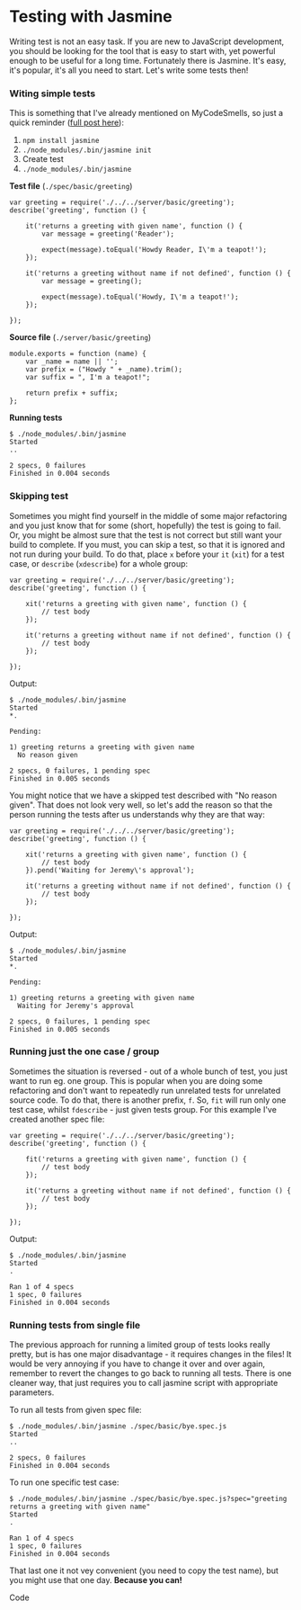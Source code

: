 # Testing with Jasmine

Writing test is not an easy task. If you are new to JavaScript development, you should be looking for the tool that is easy to start with, yet powerful enough to be useful for a long time. Fortunately there is Jasmine. It's easy, it's popular, it's all you need to start. Let's write some tests then!

### Witing simple tests

This is something that I've already mentioned on MyCodeSmells, so just a quick reminder ([full post here](http://mycodesmells.com/post/simple-nodejs-example-with-tdd/)):
 
 1. `npm install jasmine`
 2. `./node_modules/.bin/jasmine init`
 3. Create test
 4. `./node_modules/.bin/jasmine`
 
**Test file** (`./spec/basic/greeting`)

    var greeting = require('./../../server/basic/greeting');
    describe('greeting', function () {
    
        it('returns a greeting with given name', function () {
            var message = greeting('Reader');
    
            expect(message).toEqual('Howdy Reader, I\'m a teapot!');
        });
    
        it('returns a greeting without name if not defined', function () {
            var message = greeting();
    
            expect(message).toEqual('Howdy, I\'m a teapot!');
        });
    
    });
    
**Source file** (`./server/basic/greeting`)

    module.exports = function (name) {
        var _name = name || '';
        var prefix = ("Howdy " + _name).trim();
        var suffix = ", I'm a teapot!";
    
        return prefix + suffix;
    };
    
**Running tests**

    $ ./node_modules/.bin/jasmine 
    Started
    ..
    
    2 specs, 0 failures
    Finished in 0.004 seconds

### Skipping test

Sometimes you might find yourself in the middle of some major refactoring and you just know that for some (short, hopefully) the test is going to fail. Or, you might be almost sure that the test is not correct but still want your build to complete. If you must, you can skip a test, so that it is ignored and not run during your build. To do that, place `x` before your `it` (`xit`) for a test case, or `describe` (`xdescribe`) for a whole group:

    var greeting = require('./../../server/basic/greeting'); 
    describe('greeting', function () {
    
        xit('returns a greeting with given name', function () {
            // test body
        });
    
        it('returns a greeting without name if not defined', function () {
            // test body
        });
    
    });
    
Output:

    $ ./node_modules/.bin/jasmine
    Started
    *.
    
    Pending:
    
    1) greeting returns a greeting with given name
      No reason given
    
    2 specs, 0 failures, 1 pending spec
    Finished in 0.005 seconds
    
You might notice that we have a skipped test described with "No reason given". That does not look very well, so let's add the reason so that the person running the tests after us understands why they are that way:

    var greeting = require('./../../server/basic/greeting');
    describe('greeting', function () {
    
        xit('returns a greeting with given name', function () {
            // test body
        }).pend('Waiting for Jeremy\'s approval');
    
        it('returns a greeting without name if not defined', function () {
            // test body
        });
    
    });

Output:

    $ ./node_modules/.bin/jasmine
    Started
    *.
    
    Pending:
    
    1) greeting returns a greeting with given name
      Waiting for Jeremy's approval
    
    2 specs, 0 failures, 1 pending spec
    Finished in 0.005 seconds
    
### Running just the one case / group

Sometimes the situation is reversed - out of a whole bunch of test, you just want to run eg. one group. This is popular when you are doing some refactoring and don't want to repeatedly run unrelated tests for unrelated source code. To do that, there is another prefix, `f`. So, `fit` will run only one test case, whilst `fdescribe` - just given tests group. For this example I've created another spec file:

    var greeting = require('./../../server/basic/greeting');
    describe('greeting', function () {
    
        fit('returns a greeting with given name', function () {
            // test body
        });
    
        it('returns a greeting without name if not defined', function () {
            // test body
        });
    
    });
    
Output:

    $ ./node_modules/.bin/jasmine
    Started
    .
    
    Ran 1 of 4 specs
    1 spec, 0 failures
    Finished in 0.004 seconds

### Running tests from single file

The previous approach for running a limited group of tests looks really pretty, but is has one major disadvantage - it requires changes in the files! It would be very annoying if you have to change it over and over again, remember to revert the changes to go back to running all tests. There is one cleaner way, that just requires you to call jasmine script with appropriate parameters.

To run all tests from given spec file:

    $ ./node_modules/.bin/jasmine ./spec/basic/bye.spec.js
    Started
    ..
    
    2 specs, 0 failures
    Finished in 0.004 seconds

To run one specific test case:

    $ ./node_modules/.bin/jasmine ./spec/basic/bye.spec.js?spec="greeting returns a greeting with given name"
    Started
    .
    
    Ran 1 of 4 specs
    1 spec, 0 failures
    Finished in 0.004 seconds

That last one it not vey convenient (you need to copy the test name), but you might use that one day. **Because you can!**

Code 